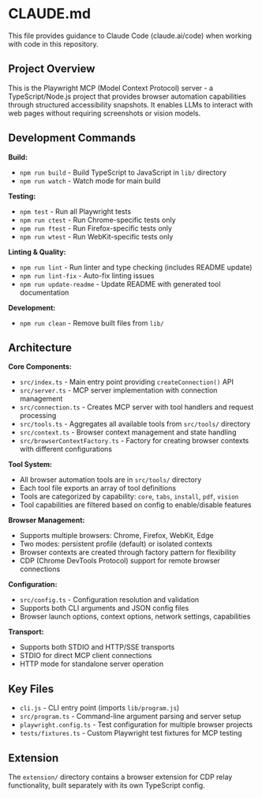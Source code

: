 # CLAUDE.md

This file provides guidance to Claude Code (claude.ai/code) when working with code in this repository.

## Project Overview

This is the Playwright MCP (Model Context Protocol) server - a TypeScript/Node.js project that provides browser automation capabilities through structured accessibility snapshots. It enables LLMs to interact with web pages without requiring screenshots or vision models.

## Development Commands

**Build:**
- `npm run build` - Build TypeScript to JavaScript in `lib/` directory
- `npm run watch` - Watch mode for main build

**Testing:**
- `npm test` - Run all Playwright tests
- `npm run ctest` - Run Chrome-specific tests only
- `npm run ftest` - Run Firefox-specific tests only  
- `npm run wtest` - Run WebKit-specific tests only

**Linting & Quality:**
- `npm run lint` - Run linter and type checking (includes README update)
- `npm run lint-fix` - Auto-fix linting issues
- `npm run update-readme` - Update README with generated tool documentation

**Development:**
- `npm run clean` - Remove built files from `lib/`

## Architecture

**Core Components:**
- `src/index.ts` - Main entry point providing `createConnection()` API
- `src/server.ts` - MCP server implementation with connection management
- `src/connection.ts` - Creates MCP server with tool handlers and request processing
- `src/tools.ts` - Aggregates all available tools from `src/tools/` directory
- `src/context.ts` - Browser context management and state handling
- `src/browserContextFactory.ts` - Factory for creating browser contexts with different configurations

**Tool System:**
- All browser automation tools are in `src/tools/` directory
- Each tool file exports an array of tool definitions
- Tools are categorized by capability: `core`, `tabs`, `install`, `pdf`, `vision`
- Tool capabilities are filtered based on config to enable/disable features

**Browser Management:**
- Supports multiple browsers: Chrome, Firefox, WebKit, Edge
- Two modes: persistent profile (default) or isolated contexts
- Browser contexts are created through factory pattern for flexibility
- CDP (Chrome DevTools Protocol) support for remote browser connections

**Configuration:**
- `src/config.ts` - Configuration resolution and validation
- Supports both CLI arguments and JSON config files
- Browser launch options, context options, network settings, capabilities

**Transport:**
- Supports both STDIO and HTTP/SSE transports
- STDIO for direct MCP client connections
- HTTP mode for standalone server operation

## Key Files

- `cli.js` - CLI entry point (imports `lib/program.js`)
- `src/program.ts` - Command-line argument parsing and server setup
- `playwright.config.ts` - Test configuration for multiple browser projects
- `tests/fixtures.ts` - Custom Playwright test fixtures for MCP testing

## Extension

The `extension/` directory contains a browser extension for CDP relay functionality, built separately with its own TypeScript config.